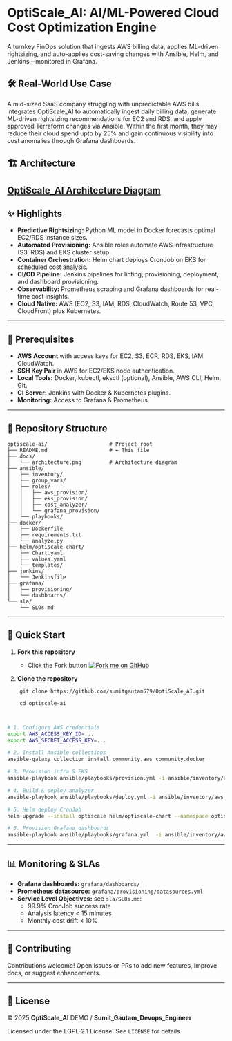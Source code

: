 # OptiScale_AI: AI/ML-Powered Cloud Cost Optimization Engine 


A turnkey FinOps solution that ingests AWS billing data, applies ML-driven rightsizing, and auto-applies cost-saving changes with Ansible, Helm, and Jenkins—monitored in Grafana.

## 🛠️ Real-World Use Case

A mid-sized SaaS company struggling with unpredictable AWS bills integrates OptiScale_AI to automatically ingest daily billing data, generate ML-driven rightsizing recommendations for EC2 and RDS, and apply approved Terraform changes via Ansible. Within the first month, they may reduce their cloud spend upto by 25% and gain continuous visibility into cost anomalies through Grafana dashboards.

## 🏗️ Architecture

[OptiScale_AI Architecture Diagram](doc/OptiScale_AI_ARCH.png)
---

## ✨ Highlights
- **Predictive Rightsizing:** Python ML model in Docker forecasts optimal EC2/RDS instance sizes.
- **Automated Provisioning:** Ansible roles automate AWS infrastructure (S3, RDS) and EKS cluster setup.
- **Container Orchestration:** Helm chart deploys CronJob on EKS for scheduled cost analysis.
- **CI/CD Pipeline:** Jenkins pipelines for linting, provisioning, deployment, and dashboard provisioning.
- **Observability:** Prometheus scraping and Grafana dashboards for real-time cost insights.
- **Cloud Native:** AWS (EC2, S3, IAM, RDS, CloudWatch, Route 53, VPC, CloudFront) plus Kubernetes.

---

## 🔧 Prerequisites
- **AWS Account** with access keys for EC2, S3, ECR, RDS, EKS, IAM, CloudWatch.
- **SSH Key Pair** in AWS for EC2/EKS node authentication.
- **Local Tools:** Docker, kubectl, eksctl (optional), Ansible, AWS CLI, Helm, Git.
- **CI Server:** Jenkins with Docker & Kubernetes plugins.
- **Monitoring:** Access to Grafana & Prometheus.

---

## 📂 Repository Structure
```plaintext
optiscale-ai/                    # Project root
├── README.md                    # ← This file
├── docs/
│   └── architecture.png         # Architecture diagram
├── ansible/
│   ├── inventory/
│   ├── group_vars/
│   ├── roles/
│   │   ├── aws_provision/
│   │   ├── eks_provision/
│   │   ├── cost_analyzer/
│   │   └── grafana_provision/
│   └── playbooks/
├── docker/
│   ├── Dockerfile
│   ├── requirements.txt
│   └── analyze.py
├── helm/optiscale-chart/
│   ├── Chart.yaml
│   ├── values.yaml
│   └── templates/
├── jenkins/
│   └── Jenkinsfile
├── grafana/
│   ├── provisioning/
│   └── dashboards/
└── sla/
    └── SLOs.md
```

---

## 🚀 Quick Start

1. **Fork this repository**
    - Click the Fork button [![Fork me on GitHub](https://img.shields.io/badge/Fork%20me-blue.svg)](https://github.com/sumitgautam579/OptiScale_AI.git) 


2. **Clone the repository**
```
    git clone https://github.com/sumitgautam579/OptiScale_AI.git

    cd optiscale-ai
```
```bash


# 1. Configure AWS credentials
export AWS_ACCESS_KEY_ID=...
export AWS_SECRET_ACCESS_KEY=...

# 2. Install Ansible collections
ansible-galaxy collection install community.aws community.docker

# 3. Provision infra & EKS
ansible-playbook ansible/playbooks/provision.yml -i ansible/inventory/aws_ec2.yml

# 4. Build & deploy analyzer
ansible-playbook ansible/playbooks/deploy.yml -i ansible/inventory/aws_ec2.yml

# 5. Helm deploy CronJob
helm upgrade --install optiscale helm/optiscale-chart --namespace optiscale --create-namespace

# 6. Provision Grafana dashboards
ansible-playbook ansible/playbooks/grafana.yml  -i ansible/inventory/aws_ec2.yml
```

---

## 📊 Monitoring & SLAs
- **Grafana dashboards:** `grafana/dashboards/`
- **Prometheus datasource:** `grafana/provisioning/datasources.yml`
- **Service Level Objectives:** see `sla/SLOs.md`:
  - 99.9% CronJob success rate
  - Analysis latency < 15 minutes
  - Monthly cost drift < 10%

---

## 🤝 Contributing
Contributions welcome! Open issues or PRs to add new features, improve docs, or suggest enhancements.

---

## 📄 License

© 2025 **OptiScale_AI** DEMO / **Sumit_Gautam_Devops_Engineer**

Licensed under the LGPL-2.1 License. See `LICENSE` for details.

